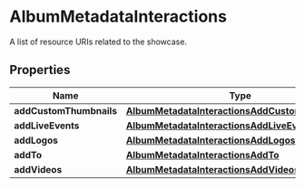

# AlbumMetadataInteractions

A list of resource URIs related to the showcase.

## Properties

| Name | Type | Description | Notes |
|------------ | ------------- | ------------- | -------------|
|**addCustomThumbnails** | [**AlbumMetadataInteractionsAddCustomThumbnails**](AlbumMetadataInteractionsAddCustomThumbnails.md) |  |  |
|**addLiveEvents** | [**AlbumMetadataInteractionsAddLiveEvents**](AlbumMetadataInteractionsAddLiveEvents.md) |  |  |
|**addLogos** | [**AlbumMetadataInteractionsAddLogos**](AlbumMetadataInteractionsAddLogos.md) |  |  |
|**addTo** | [**AlbumMetadataInteractionsAddTo**](AlbumMetadataInteractionsAddTo.md) |  |  |
|**addVideos** | [**AlbumMetadataInteractionsAddVideos**](AlbumMetadataInteractionsAddVideos.md) |  |  |




